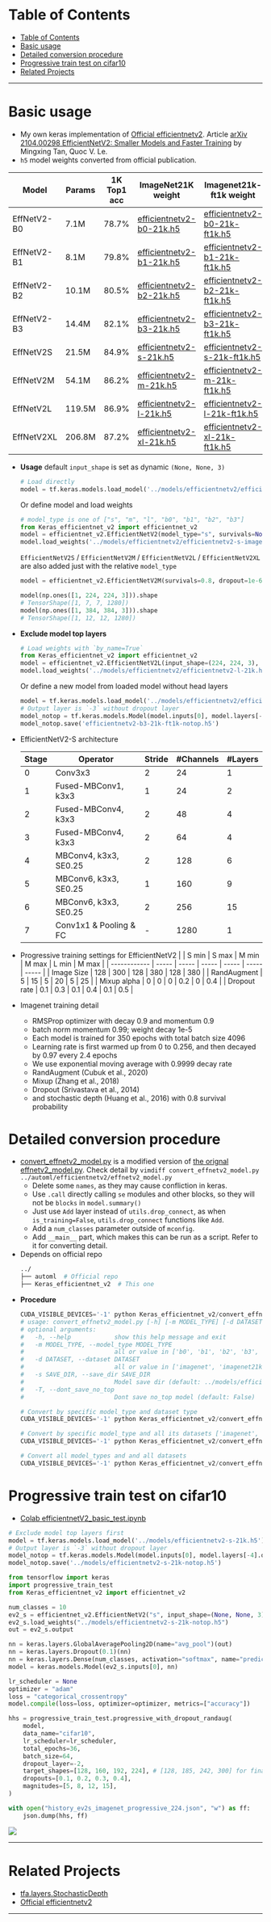 # Table of Contents
<!-- TOC depthFrom:1 depthTo:6 withLinks:1 updateOnSave:1 orderedList:0 -->

- [Table of Contents](#table-of-contents)
- [Basic usage](#basic-usage)
- [Detailed conversion procedure](#detailed-conversion-procedure)
- [Progressive train test on cifar10](#progressive-train-test-on-cifar10)
- [Related Projects](#related-projects)

<!-- /TOC -->
***
# Basic usage
  - My own keras implementation of [Official efficientnetv2](https://github.com/google/automl/tree/master/efficientnetv2). Article [arXiv 2104.00298 EfficientNetV2: Smaller Models and Faster Training](https://arxiv.org/abs/2104.00298) by Mingxing Tan, Quoc V. Le.
  - `h5` model weights converted from official publication.

  | Model       | Params |1K Top1 acc | ImageNet21K weight | Imagenet21k-ft1k weight |
  | ----------- | ----- | -------- | ------------------ | ----------------------- |
  | EffNetV2-B0 | 7.1M  | 78.7% | [efficientnetv2-b0-21k.h5](https://github.com/leondgarse/Keras_efficientnet_v2/releases/download/v1.0.0/efficientnetv2-b0-21k.h5)|[efficientnetv2-b0-21k-ft1k.h5](https://github.com/leondgarse/Keras_efficientnet_v2/releases/download/v1.0.0/efficientnetv2-b0-21k-ft1k.h5)|
  | EffNetV2-B1 | 8.1M  | 79.8% | [efficientnetv2-b1-21k.h5](https://github.com/leondgarse/Keras_efficientnet_v2/releases/download/v1.0.0/efficientnetv2-b1-21k.h5)|[efficientnetv2-b1-21k-ft1k.h5](https://github.com/leondgarse/Keras_efficientnet_v2/releases/download/v1.0.0/efficientnetv2-b1-21k-ft1k.h5)|
  | EffNetV2-B2 | 10.1M | 80.5% | [efficientnetv2-b2-21k.h5](https://github.com/leondgarse/Keras_efficientnet_v2/releases/download/v1.0.0/efficientnetv2-b2-21k.h5)|[efficientnetv2-b2-21k-ft1k.h5](https://github.com/leondgarse/Keras_efficientnet_v2/releases/download/v1.0.0/efficientnetv2-b2-21k-ft1k.h5)|
  | EffNetV2-B3 | 14.4M | 82.1% | [efficientnetv2-b3-21k.h5](https://github.com/leondgarse/Keras_efficientnet_v2/releases/download/v1.0.0/efficientnetv2-b3-21k.h5)|[efficientnetv2-b3-21k-ft1k.h5](https://github.com/leondgarse/Keras_efficientnet_v2/releases/download/v1.0.0/efficientnetv2-b3-21k-ft1k.h5)|
  | EffNetV2S   | 21.5M | 84.9% | [efficientnetv2-s-21k.h5](https://github.com/leondgarse/Keras_efficientnet_v2/releases/download/v1.0.0/efficientnetv2-s-21k.h5) |[efficientnetv2-s-21k-ft1k.h5](https://github.com/leondgarse/Keras_efficientnet_v2/releases/download/v1.0.0/efficientnetv2-s-21k-ft1k.h5)|
  | EffNetV2M   | 54.1M | 86.2% | [efficientnetv2-m-21k.h5](https://github.com/leondgarse/Keras_efficientnet_v2/releases/download/v1.0.0/efficientnetv2-m-21k.h5) |[efficientnetv2-m-21k-ft1k.h5](https://github.com/leondgarse/Keras_efficientnet_v2/releases/download/v1.0.0/efficientnetv2-m-21k-ft1k.h5)|
  | EffNetV2L   | 119.5M| 86.9% | [efficientnetv2-l-21k.h5](https://github.com/leondgarse/Keras_efficientnet_v2/releases/download/v1.0.0/efficientnetv2-l-21k.h5) |[efficientnetv2-l-21k-ft1k.h5](https://github.com/leondgarse/Keras_efficientnet_v2/releases/download/v1.0.0/efficientnetv2-l-21k-ft1k.h5)|
  | EffNetV2XL  | 206.8M| 87.2% | [efficientnetv2-xl-21k.h5](https://github.com/leondgarse/Keras_efficientnet_v2/releases/download/v1.0.0/efficientnetv2-xl-21k.h5)|[efficientnetv2-xl-21k-ft1k.h5](https://github.com/leondgarse/Keras_efficientnet_v2/releases/download/v1.0.0/efficientnetv2-xl-21k-ft1k.h5)|

  - **Usage** default `input_shape` is set as dynamic `(None, None, 3)`
    ```py
    # Load directly
    model = tf.keras.models.load_model('../models/efficientnetv2/efficientnetv2-b0-21k.h5')
    ```
    Or define model and load weights
    ```py
    # model_type is one of ["s", "m", "l", "b0", "b1", "b2", "b3"]
    from Keras_efficientnet_v2 import efficientnet_v2
    model = efficientnet_v2.EfficientNetV2(model_type="s", survivals=None, dropout=0.2, classes=1000, classifier_activation=None)
    model.load_weights('../models/efficientnetv2/efficientnetv2-s-imagenet.h5')
    ```
    `EfficientNetV2S` / `EfficientNetV2M` / `EfficientNetV2L` / `EfficientNetV2XL` are also added just with the relative `model_type`
    ```py
    model = efficientnet_v2.EfficientNetV2M(survivals=0.8, dropout=1e-6, classes=0, classifier_activation=None)

    model(np.ones([1, 224, 224, 3])).shape
    # TensorShape([1, 7, 7, 1280])
    model(np.ones([1, 384, 384, 3])).shape
    # TensorShape([1, 12, 12, 1280])
    ```
  - **Exclude model top layers**
    ```py
    # Load weights with `by_name=True`
    from Keras_efficientnet_v2 import efficientnet_v2
    model = efficientnet_v2.EfficientNetV2L(input_shape=(224, 224, 3), survivals=None, dropout=1e-6, classes=0)
    model.load_weights('../models/efficientnetv2/efficientnetv2-l-21k.h5', by_name=True)
    ```
    Or define a new model from loaded model without head layers
    ```py
    model = tf.keras.models.load_model('../models/efficientnetv2/efficientnetv2-b3-21k-ft1k.h5')
    # Output layer is `-3` without dropout layer
    model_notop = tf.keras.models.Model(model.inputs[0], model.layers[-4].output)
    model_notop.save('efficientnetv2-b3-21k-ft1k-notop.h5')
    ```
  - EfficientNetV2-S architecture

    | Stage | Operator               | Stride | #Channels | #Layers |
    | ----- | ---------------------- | ------ | --------- | ------- |
    | 0     | Conv3x3                | 2      | 24        | 1       |
    | 1     | Fused-MBConv1, k3x3    | 1      | 24        | 2       |
    | 2     | Fused-MBConv4, k3x3    | 2      | 48        | 4       |
    | 3     | Fused-MBConv4, k3x3    | 2      | 64        | 4       |
    | 4     | MBConv4, k3x3, SE0.25  | 2      | 128       | 6       |
    | 5     | MBConv6, k3x3, SE0.25  | 1      | 160       | 9       |
    | 6     | MBConv6, k3x3, SE0.25  | 2      | 256       | 15      |
    | 7     | Conv1x1 & Pooling & FC | -      | 1280      | 1       |

  - Progressive training settings for EfficientNetV2
    |              | S min | S max | M min | M max | L min | M max |
    | ------------ | ----- | ----- | ----- | ----- | ----- | ----- |
    | Image Size   | 128   | 300   | 128   | 380   | 128   | 380   |
    | RandAugment  | 5     | 15    | 5     | 20    | 5     | 25    |
    | Mixup alpha  | 0     | 0     | 0     | 0.2   | 0     | 0.4   |
    | Dropout rate | 0.1   | 0.3   | 0.1   | 0.4   | 0.1   | 0.5   |

  - Imagenet training detail
    - RMSProp optimizer with decay 0.9 and momentum 0.9
    - batch norm momentum 0.99; weight decay 1e-5
    - Each model is trained for 350 epochs with total batch size 4096
    - Learning rate is first warmed up from 0 to 0.256, and then decayed by 0.97 every 2.4 epochs
    - We use exponential moving average with 0.9999 decay rate
    - RandAugment (Cubuk et al., 2020)
    - Mixup (Zhang et al., 2018)
    - Dropout (Srivastava et al., 2014)
    - and stochastic depth (Huang et al., 2016) with 0.8 survival probability
# Detailed conversion procedure
  - [convert_effnetv2_model.py](convert_effnetv2_model.py) is a modified version of [the orignal effnetv2_model.py](https://github.com/google/automl/blob/master/efficientnetv2/effnetv2_model.py). Check detail by `vimdiff convert_effnetv2_model.py ../automl/efficientnetv2/effnetv2_model.py`
    - Delete some `names`, as they may cause confliction in keras.
    - Use `.call` directly calling `se` modules and other blocks, so they will not be `blocks` in `model.summary()`
    - Just use `Add` layer instead of `utils.drop_connect`, as when `is_training=False`, `utils.drop_connect` functions like `Add`.
    - Add a `num_classes` parameter outside of `mconfig`.
    - Add `__main__` part, which makes this can be run as a script. Refer to it for converting detail.
  - Depends on official repo
    ```sh
    ../
    ├── automl  # Official repo
    ├── Keras_efficientnet_v2  # This one
    ```
  - **Procedure**
    ```py
    CUDA_VISIBLE_DEVICES='-1' python Keras_efficientnet_v2/convert_effnetv2_model.py -h
    # usage: convert_effnetv2_model.py [-h] [-m MODEL_TYPE] [-d DATASET] [-s SAVE_DIR] [-T]
    # optional arguments:
    #   -h, --help            show this help message and exit
    #   -m MODEL_TYPE, --model_type MODEL_TYPE
    #                         all or value in ['b0', 'b1', 'b2', 'b3', 's', 'm', 'l', 'xl'] (default: s)
    #   -d DATASET, --dataset DATASET
    #                         all or value in ['imagenet', 'imagenet21k', 'imagenetft'] (default: imagenet)
    #   -s SAVE_DIR, --save_dir SAVE_DIR
    #                         Model save dir (default: ../models/efficientnetv2)
    #   -T, --dont_save_no_top
    #                         Dont save no_top model (default: False)

    # Convert by specific model_type and dataset type
    CUDA_VISIBLE_DEVICES='-1' python Keras_efficientnet_v2/convert_effnetv2_model.py -m xl -d imagenet21k

    # Convert by specific model_type and all its datasets ['imagenet', 'imagenet21k', 'imagenetft']
    CUDA_VISIBLE_DEVICES='-1' python Keras_efficientnet_v2/convert_effnetv2_model.py -m s -d all

    # Convert all model_types and and all datasets
    CUDA_VISIBLE_DEVICES='-1' python Keras_efficientnet_v2/convert_effnetv2_model.py -m all -d all
    ```
# Progressive train test on cifar10
  - [Colab efficientnetV2_basic_test.ipynb](https://colab.research.google.com/drive/1vmAEfF9tUgK2gkrS5qVftadTyUcX343D?usp=sharing)
  ```py
  # Exclude model top layers first
  model = tf.keras.models.load_model('../models/efficientnetv2-s-21k.h5')
  # Output layer is `-3` without dropout layer
  model_notop = tf.keras.models.Model(model.inputs[0], model.layers[-4].output)
  model_notop.save('../models/efficientnetv2-s-21k-notop.h5')
  ```
  ```py
  from tensorflow import keras
  import progressive_train_test
  from Keras_efficientnet_v2 import efficientnet_v2

  num_classes = 10
  ev2_s = efficientnet_v2.EfficientNetV2("s", input_shape=(None, None, 3), classes=0)
  ev2_s.load_weights("../models/efficientnetv2-s-21k-notop.h5")
  out = ev2_s.output

  nn = keras.layers.GlobalAveragePooling2D(name="avg_pool")(out)
  nn = keras.layers.Dropout(0.1)(nn)
  nn = keras.layers.Dense(num_classes, activation="softmax", name="predictions", dtype="float32")(nn)
  model = keras.models.Model(ev2_s.inputs[0], nn)

  lr_scheduler = None
  optimizer = "adam"
  loss = "categorical_crossentropy"
  model.compile(loss=loss, optimizer=optimizer, metrics=["accuracy"])

  hhs = progressive_train_test.progressive_with_dropout_randaug(
      model,
      data_name="cifar10",
      lr_scheduler=lr_scheduler,
      total_epochs=36,
      batch_size=64,
      dropout_layer=-2,
      target_shapes=[128, 160, 192, 224], # [128, 185, 242, 300] for final shape (300, 300)
      dropouts=[0.1, 0.2, 0.3, 0.4],
      magnitudes=[5, 8, 12, 15],
  )

  with open("history_ev2s_imagenet_progressive_224.json", "w") as ff:
      json.dump(hhs, ff)
  ```
  ![](cifar10_progressive_train.svg)
***

# Related Projects
  - [tfa.layers.StochasticDepth](https://www.tensorflow.org/addons/api_docs/python/tfa/layers/StochasticDepth)
  - [Official efficientnetv2](https://github.com/google/automl/tree/master/efficientnetv2)
***
